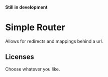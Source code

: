 **Still in development**

# Simple Router
Allows for redirects and mappings behind a url. 

## Licenses
Choose whatever you like.